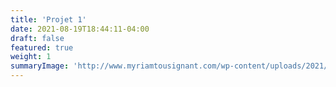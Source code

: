 ```yaml
---
title: 'Projet 1'
date: 2021-08-19T18:44:11-04:00
draft: false
featured: true
weight: 1
summaryImage: 'http://www.myriamtousignant.com/wp-content/uploads/2021/08/petites_mains_web_sans_texte.jpg'
---
```

